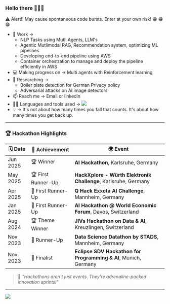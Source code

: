 ### Hello there 👋👋👋

:warning: Alert!! May cause spontaneous code bursts. Enter at your own risk! :grin: :grin: :grin:
* :office: Work -> 
  - NLP Tasks using Mutli Agents, LLM's
  - Agentic Mutlimodal RAG, Recommendation system, optimizing ML pipelines 
  - Developing end-to-end pipeline using AWS
  - Container orchestration to manage and deploy the pipeline efficiently in AWS 
* :computer: Making progress on -> Multi agents with Reinforcement learning
* :closed_book: Researching ->
    - Boiler plate detection for German Privacy policy
    - Adversarial attacks on AI image detectors
* :mailbox: Reach me -> Email or linkedin
* :technologist: Languages and tools used -> <img src="https://skillicons.dev/icons?i=py,pytorch,opencv,git,kubernetes,docker,aws,anaconda,java" />
* :bulb: -> It's not about how many times you fall that counts. It's about how many times you get back up.

---

### 🏆 Hackathon Highlights
| 🗓️ Date | 🏅 Achievement | 🌍 Event |
|--------|----------------|----------|
| Jun 2025 | 🏆 Winner | **AI Hackathon**, Karlsruhe, Germany |
| May 2025 | 🏆 First Runner-Up | **HackXplore - Würth Elektronik Challenge**, Karlsruhe, Germany |
| Apr 2025 | 🥈 First Runner-Up | **Q Hack Exxeta AI Challenge**, Mannheim, Germany |
| Jan 2025 | 🥈 First Runner-Up | **AI Hackathon @ World Economic Forum**, Davos, Switzerland |
| Aug 2024 | 🏆 Theme Winner | **JIVs Hackathon on Data & AI**, Kreuzlingen, Switzerland |
| Nov 2023 | 🥈 Runner-Up | **Data Science Datathon by STADS**, Mannheim, Germany |
| Nov 2023 | 🎯 Finalist | **Eclipse SDV Hackathon for Programming & AI**, Munich, Germany |

> 💬 *"Hackathons aren't just events. They're adrenaline-packed innovation sprints!"*

---

<a href="https://github.com/anuraghazra/github-readme-stats">
  <img align="center" src="https://github-readme-stats.vercel.app/api/top-langs/?username=sreehari59&langs_count=8&layout=compact&theme=merko" />
</a>
<!--
**sreehari59/sreehari59** is a ✨ _special_ ✨ repository because its `README.md` (this file) appears on your GitHub profile.

Here are some ideas to get you started:

- 🔭 I’m currently working on ...
- 🌱 I’m currently learning ...
- 👯 I’m looking to collaborate on ...
- 🤔 I’m looking for help with ...
- 💬 Ask me about ...
- 📫 How to reach me: ...
- 😄 Pronouns: ...
- ⚡ Fun fact: ...
Look into this this link for tech related icons -> https://github.com/tandpfun/skill-icons
Look into this this link for enoji related icons -> https://gist.github.com/rxaviers/7360908
Look into this this link for status in readme -> https://github.com/anuraghazra/github-readme-stats
-->
